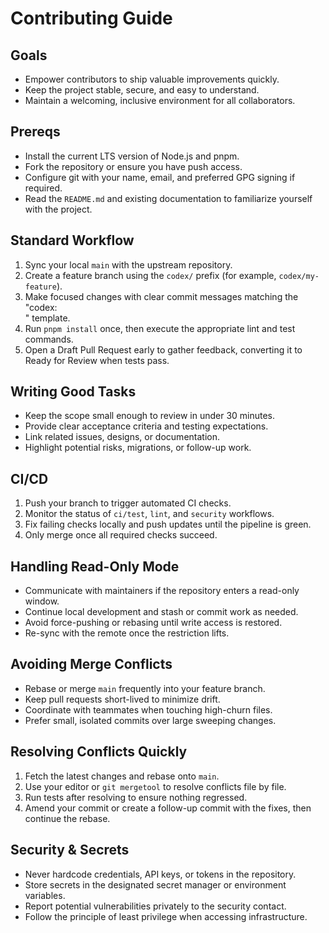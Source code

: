 # Contributing Guide

## Goals
- Empower contributors to ship valuable improvements quickly.
- Keep the project stable, secure, and easy to understand.
- Maintain a welcoming, inclusive environment for all collaborators.

## Prereqs
- Install the current LTS version of Node.js and pnpm.
- Fork the repository or ensure you have push access.
- Configure git with your name, email, and preferred GPG signing if required.
- Read the `README.md` and existing documentation to familiarize yourself with the project.

## Standard Workflow
1. Sync your local `main` with the upstream repository.
2. Create a feature branch using the `codex/` prefix (for example, `codex/my-feature`).
3. Make focused changes with clear commit messages matching the "codex: <summary>" template.
4. Run `pnpm install` once, then execute the appropriate lint and test commands.
5. Open a Draft Pull Request early to gather feedback, converting it to Ready for Review when tests pass.

## Writing Good Tasks
- Keep the scope small enough to review in under 30 minutes.
- Provide clear acceptance criteria and testing expectations.
- Link related issues, designs, or documentation.
- Highlight potential risks, migrations, or follow-up work.

## CI/CD
1. Push your branch to trigger automated CI checks.
2. Monitor the status of `ci/test`, `lint`, and `security` workflows.
3. Fix failing checks locally and push updates until the pipeline is green.
4. Only merge once all required checks succeed.

## Handling Read-Only Mode
- Communicate with maintainers if the repository enters a read-only window.
- Continue local development and stash or commit work as needed.
- Avoid force-pushing or rebasing until write access is restored.
- Re-sync with the remote once the restriction lifts.

## Avoiding Merge Conflicts
- Rebase or merge `main` frequently into your feature branch.
- Keep pull requests short-lived to minimize drift.
- Coordinate with teammates when touching high-churn files.
- Prefer small, isolated commits over large sweeping changes.

## Resolving Conflicts Quickly
1. Fetch the latest changes and rebase onto `main`.
2. Use your editor or `git mergetool` to resolve conflicts file by file.
3. Run tests after resolving to ensure nothing regressed.
4. Amend your commit or create a follow-up commit with the fixes, then continue the rebase.

## Security & Secrets
- Never hardcode credentials, API keys, or tokens in the repository.
- Store secrets in the designated secret manager or environment variables.
- Report potential vulnerabilities privately to the security contact.
- Follow the principle of least privilege when accessing infrastructure.

